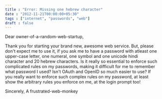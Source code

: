 ```yaml
---
title : "Error: Missing one hebrew character"
date : "2012-11-21T00:00:00+05:30"
tags : ["internet", "passwords", "web"]
draft : false
---
```


Dear owner-of-a-random-web-startup,

Thank you for starting your brand new, awesome web service.  But,
please don't expect me to use it, if you ask me to have a password
with atleast one upper-case letter, one numeral, one symbol and
one unicode hindi character and 20 hebrew characters.  Is it
really so essential to enforce such complicated rules on my
passwords, making it difficult for me to remember what password I
used?  Isn't OAuth and OpenID so much easier to use?  If you
really want to enforce such complex rules on my password, at least
show the arbitrary rules you enforce on me, at the login prompt too!

Sincerely,
A frustrated-web-monkey
